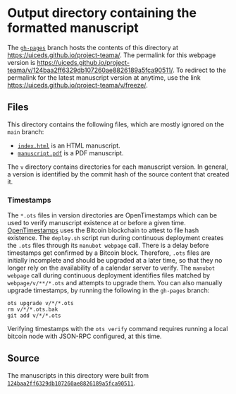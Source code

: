 # Output directory containing the formatted manuscript

The [`gh-pages`](https://github.com/uiceds/project-teama/tree/gh-pages) branch hosts the contents of this directory at <https://uiceds.github.io/project-teama/>.
The permalink for this webpage version is <https://uiceds.github.io/project-teama/v/124baa2ff6329db107260ae8826189a5fca90511/>.
To redirect to the permalink for the latest manuscript version at anytime, use the link <https://uiceds.github.io/project-teama/v/freeze/>.

## Files

This directory contains the following files, which are mostly ignored on the `main` branch:

+ [`index.html`](index.html) is an HTML manuscript.
+ [`manuscript.pdf`](manuscript.pdf) is a PDF manuscript.

The `v` directory contains directories for each manuscript version.
In general, a version is identified by the commit hash of the source content that created it.

### Timestamps

The `*.ots` files in version directories are OpenTimestamps which can be used to verify manuscript existence at or before a given time.
[OpenTimestamps](https://opentimestamps.org/) uses the Bitcoin blockchain to attest to file hash existence.
The `deploy.sh` script run during continuous deployment creates the `.ots` files through its `manubot webpage` call.
There is a delay before timestamps get confirmed by a Bitcoin block.
Therefore, `.ots` files are initially incomplete and should be upgraded at a later time, so that they no longer rely on the availability of a calendar server to verify.
The `manubot webpage` call during continuous deployment identifies files matched by `webpage/v/**/*.ots` and attempts to upgrade them.
You can also manually upgrade timestamps, by running the following in the `gh-pages` branch:

```shell
ots upgrade v/*/*.ots
rm v/*/*.ots.bak
git add v/*/*.ots
```

Verifying timestamps with the `ots verify` command requires running a local bitcoin node with JSON-RPC configured, at this time.

## Source

The manuscripts in this directory were built from
[`124baa2ff6329db107260ae8826189a5fca90511`](https://github.com/uiceds/project-teama/commit/124baa2ff6329db107260ae8826189a5fca90511).
